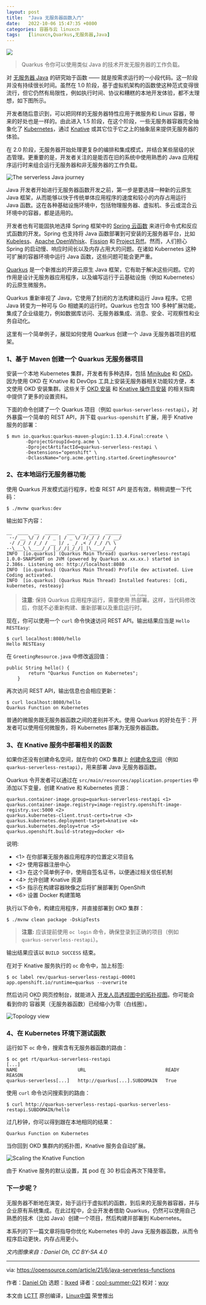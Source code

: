 ```yaml
---
layout: post
title:	"Java 无服务器函数入门"
date:	2022-10-06 15:47:35 +0800 
categories:	容器与云 linuxcn 
tags:	[linuxcn,Quarkus,无服务器,Java]
---
```



![](/Asserts/Images/album/202210/06/154731xejvfcai8e0auimh.jpg)



> 
> Quarkus 令你可以使用类似 Java 的技术开发无服务器的工作负载。
> 
> 
> 


对 [无服务器 Java](/article-13429-1.html) 的研究始于函数 —— 就是按需求运行的一小段代码。这一阶段并没有持续很长时间。虽然在 1.0 阶段，基于虚拟机架构的函数使这种范式变得很流行，但它仍然有局限性，例如执行时间、协议和糟糕的本地开发体验，都不太理想，如下图所示。


开发者随后意识到，可以把同样的无服务器特性应用于微服务和 Linux 容器，带来的好处也是一样的。由此进入 1.5 阶段，在这个阶段，一些无服务器容器完全抽象化了 [Kubernetes](https://opensource.com/article/19/6/reasons-kubernetes)，通过 [Knative](https://cloud.google.com/knative/) 或其它位于它之上的抽象层来提供无服务器的体验。


在 2.0 阶段，无服务器开始处理更复杂的编排和集成模式，并结合某些层级的状态管理。更重要的是，开发者关注的是能否在旧的系统中使用熟悉的 Java 应用程序运行时来组合运行无服务器和非无服务器的工作负载。


![The serverless Java journey](/Asserts/Images/album/202210/06/154735b3ijlvyoti4saapv.png)


Java 开发者开始进行无服务器函数开发之前，第一步是要选择一种新的云原生 Java 框架，从而能够以快于传统单体应用程序的速度和较小的内存占用运行 Java 函数。这在各种基础设施环境中，包括物理服务器、虚拟机、多云或混合云环境中的容器，都是适用的。


开发者也有可能固执地选择 Spring 框架中的 [Spring 云函数](https://spring.io/serverless) 来进行命令式和反应式函数的开发。Spring 也支持将 Java 函数部署到可安装的无服务器平台，比如 [Kubeless](https://kubeless.io/)、[Apache OpenWhisk](https://openwhisk.apache.org/)、[Fission](https://fission.io/) 和 [Project Riff](https://projectriff.io/)。然而，人们担心 Spring 的启动慢、响应时间长以及内存占用大的问题。在诸如 Kubernetes 这种可扩展的容器环境中运行 Java 函数，这些问题可能会更严重。


[Quarkus](https://quarkus.io/) 是一个新推出的开源云原生 Java 框架，它有助于解决这些问题。它的作用是设计无服务器应用程序，以及编写运行于云基础设施（例如 Kubernetes）的云原生微服务。


Quarkus 重新审视了 Java，它使用了封闭的方法构建和运行 Java 程序。它把 Java 转变为一种可与 Go 相媲美的运行时。Quarkus 也包含 100 多种扩展功能，集成了企业级能力，例如数据库访问、无服务器集成、消息、安全、可观察性和业务自动化。


这里有一个简单例子，展现如何使用 Quarkus 创建一个 Java 无服务器项目的框架。


### 1、基于 Maven 创建一个 Quarkus 无服务器项目


安装一个本地 Kubernetes 集群，开发者有多种选择，包括 [Minikube](https://minikube.sigs.k8s.io/docs/start/) 和 [OKD](https://docs.okd.io/latest/welcome/index.html)。因为使用 OKD 在 Knative 和 DevOps 工具上安装无服务器相关功能较方便，本文使用 OKD 安装集群。这些关于 [OKD 安装](https://docs.okd.io/latest/installing/index.html) 和 [Knative 操作员安装](https://knative.dev/docs/install/knative-with-operators/) 的相关指南中提供了更多的设置资料。


下面的命令创建了一个 Quarkus 项目（例如 `quarkus-serverless-restapi`），对外暴露一个简单的 REST API，并下载 `quarkus-openshift` 扩展，用于 Knative 服务的部署：



```
$ mvn io.quarkus:quarkus-maven-plugin:1.13.4.Final:create \
       -DprojectGroupId=org.acme \
       -DprojectArtifactId=quarkus-serverless-restapi \
       -Dextensions="openshift" \
       -DclassName="org.acme.getting.started.GreetingResource"

```

### 2、在本地运行无服务器功能


使用 Quarkus 开发模式运行程序，检查 REST API 是否有效，稍稍调整一下代码：



```
$ ./mvnw quarkus:dev

```

输出如下内容：



```
__  ____  __  _____   ___  __ ____  ______ 
 --/ __ \/ / / / _ | / _ \/ //_/ / / / __/ 
 -/ /_/ / /_/ / __ |/ , _/ ,< / /_/ /\ \   
--\___\_\____/_/ |_/_/|_/_/|_|\____/___/   
INFO  [io.quarkus] (Quarkus Main Thread) quarkus-serverless-restapi 1.0.0-SNAPSHOT on JVM (powered by Quarkus xx.xx.xx.) started in 2.386s. Listening on: http://localhost:8080
INFO  [io.quarkus] (Quarkus Main Thread) Profile dev activated. Live Coding activated.
INFO  [io.quarkus] (Quarkus Main Thread) Installed features: [cdi, kubernetes, resteasy]

```


> 
> **注意**: 保持 Quarkus 应用程序运行，需要使用<ruby> 热部署 <rt>  Live Coding </rt></ruby>。这样，当代码修改后，你就不必重新构建、重新部署以及重启运行时。
> 
> 
> 


现在，你可以使用一个 `curl` 命令快速访问 REST API。输出结果应当是 `Hello RESTEasy`:



```
$ curl localhost:8080/hello
Hello RESTEasy

```

在 `GreetingResource.java` 中修改返回值：



```
public String hello() {
        return "Quarkus Function on Kubernetes";
    }

```

再次访问 REST API，输出信息也会相应更新：



```
$ curl localhost:8080/hello
Quarkus Function on Kubernetes

```

普通的微服务跟无服务器函数之间的差别并不大。使用 Quarkus 的好处在于：开发者可以使用任何微服务，将 Kubernetes 部署为无服务器函数。


### 3、在 Knative 服务中部署相关的函数


如果你还没有创建命名空间，就在你的 OKD 集群上 [创建命名空间](https://docs.okd.io/latest/applications/projects/configuring-project-creation.html)（例如 `quarkus-serverless-restapi`），用来部署 Java 无服务器函数。


Quarkus 令开发者可以通过在 `src/main/resources/application.properties` 中添加以下变量，创建 Knative 和 Kubernetes 资源：



```
quarkus.container-image.group=quarkus-serverless-restapi <1>
quarkus.container-image.registry=image-registry.openshift-image-registry.svc:5000 <2>
quarkus.kubernetes-client.trust-certs=true <3>
quarkus.kubernetes.deployment-target=knative <4>
quarkus.kubernetes.deploy=true <5>
quarkus.openshift.build-strategy=docker <6>

```

说明:


* <1> 在你部署无服务器应用程序的位置定义项目名
* <2> 使用容器注册中心
* <3> 在这个简单例子中，使用自签名证书，以便通过相关信任机制
* <4> 允许创建 Knative 资源
* <5> 指示在构建容器映像之后将扩展部署到 OpenShift
* <6> 设置 Docker 构建策略


执行以下命令，构建应用程序，并直接部署到 OKD 集群：



```
$ ./mvnw clean package -DskipTests

```


> 
> **注意:** 应该提前使用 `oc login` 命令，确保登录到正确的项目（例如`quarkus-serverless-restapi`）。
> 
> 
> 


输出结果应该以 `BUILD SUCCESS` 结束。


在对于 Knative 服务执行的 `oc` 命令中，加上标签:



```
$ oc label rev/quarkus-serverless-restapi-00001 
app.openshift.io/runtime=quarkus --overwrite

```

然后访问 OKD 网页控制台，就能进入 [开发人员透视图中的拓扑视图](https://docs.okd.io/latest/applications/application_life_cycle_management/odc-viewing-application-composition-using-topology-view.html)。你可能会看到你的<ruby> 容器荚 <rt>  Pod </rt></ruby>（无服务器函数）已经缩小为零（白线圈）。


![Topology view](/Asserts/Images/album/202210/06/154735bjs1llcol5uccjlu.png)


### 4、在 Kubernetes 环境下测试函数


运行如下 `oc` 命令，搜索含有无服务器函数的路由：



```
$ oc get rt/quarkus-serverless-restapi
[...]
NAME                      URL                             READY   REASON
quarkus-serverless[...]   http://quarkus[...].SUBDOMAIN   True

```

使用 `curl` 命令访问搜索到的路由：



```
$ curl http://quarkus-serverless-restapi-quarkus-serverless-restapi.SUBDOMAIN/hello

```

过几秒钟，你可以得到跟在本地相同的结果：



```
Quarkus Function on Kubernetes

```

当你回到 OKD 集群内的拓扑图，Knative 服务会自动扩展。


![Scaling the Knative Function](/Asserts/Images/album/202210/06/154736cez3z383x33zg3x3.png)


由于 Knative 服务的默认设置，其 pod 在 30 秒后会再次下降至零。


### 下一步呢？


无服务器不断地在演变，始于运行于虚拟机的函数，到后来的无服务器容器，并与企业原有系统集成。在此过程中，企业开发者借助 Quarkus，仍然可以使用自己熟悉的技术（比如 Java）创建一个项目，然后构建并部署到 Kubernetes。


本系列的下一篇文章将指导你优化 Kubernetes 中的 Java 无服务器函数，从而令程序启动更快，内存占用更小。


*文内图像来自：Daniel Oh, CC BY-SA 4.0*




---


via: <https://opensource.com/article/21/6/java-serverless-functions>


作者：[Daniel Oh](https://opensource.com/users/daniel-oh) 选题：[lkxed](https://github.com/lkxed) 译者：[cool-summer-021](https://github.com/cool-summer-021) 校对：[wxy](https://github.com/wxy)


本文由 [LCTT](https://github.com/LCTT/TranslateProject) 原创编译，[Linux中国](https://linux.cn/) 荣誉推出
